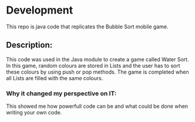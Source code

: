 # Development
This repo is java code that replicates the Bubble Sort mobile game. 

## Description:
This code was used in the Java module to create a game called Water Sort. In this game, random colours are stored in Lists and the user has to sort these colours by using push or pop methods. The game is completed when all Lists are filled with the same colours.

### Why it changed my perspective on IT:
This showed me how powerfull code can be and what could be done when writing your own code. 